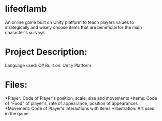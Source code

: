 # lifeoflamb

An online game built on Unity platform to teach players values to strategically and wisely choose items that are beneficial for the main character's survival. 

# Project Description: 
Language used: C#
Built on: Unity Platform

# Files: 
*Player: Code of Player's position, scale, size and movements
*Items: Code of "Food" of player's, rate of appearance, position of appearances
*Movement: Code of Player's interactions with items
*Illustration: Art used in the game 


